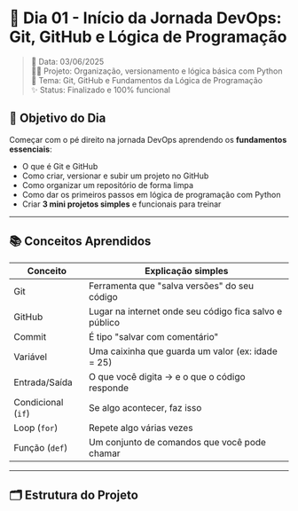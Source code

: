 ﻿
# 🚀 Dia 01 - Início da Jornada DevOps: Git, GitHub e Lógica de Programação

> 📆 Data: 03/06/2025  
> 👩‍💻 Projeto: Organização, versionamento e lógica básica com Python  
> 🧠 Tema: Git, GitHub e Fundamentos da Lógica de Programação  
> ✨ Status: Finalizado e 100% funcional

## 🎯 Objetivo do Dia

Começar com o pé direito na jornada DevOps aprendendo os **fundamentos essenciais**:

- O que é Git e GitHub
- Como criar, versionar e subir um projeto no GitHub
- Como organizar um repositório de forma limpa
- Como dar os primeiros passos em lógica de programação com Python
- Criar **3 mini projetos simples** e funcionais para treinar

---

## 📚 Conceitos Aprendidos

| Conceito           | Explicação simples                                     |
|--------------------|--------------------------------------------------------|
| Git                | Ferramenta que "salva versões" do seu código           |
| GitHub             | Lugar na internet onde seu código fica salvo e público |
| Commit             | É tipo "salvar com comentário"                         |
| Variável           | Uma caixinha que guarda um valor (ex: idade = 25)      |
| Entrada/Saída      | O que você digita → e o que o código responde          |
| Condicional (`if`) | Se algo acontecer, faz isso                            |
| Loop (`for`)       | Repete algo várias vezes                               |
| Função (`def`)     | Um conjunto de comandos que você pode chamar           | 

---

## 🗂️ Estrutura do Projeto

